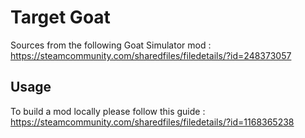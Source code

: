 # Target Goat

Sources from the following Goat Simulator mod : https://steamcommunity.com/sharedfiles/filedetails/?id=248373057

## Usage

To build a mod locally please follow this guide : https://steamcommunity.com/sharedfiles/filedetails/?id=1168365238